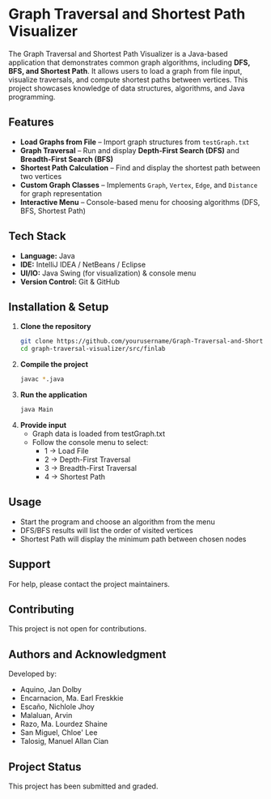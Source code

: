 # Graph Traversal and Shortest Path Visualizer
The Graph Traversal and Shortest Path Visualizer is a Java-based application that demonstrates common graph algorithms, including **DFS, BFS, and Shortest Path**. It allows users to load a graph from file input, visualize traversals, and compute shortest paths between vertices. This project showcases knowledge of data structures, algorithms, and Java programming.

## Features
- **Load Graphs from File** – Import graph structures from `testGraph.txt`  
- **Graph Traversal** – Run and display **Depth-First Search (DFS)** and **Breadth-First Search (BFS)**  
- **Shortest Path Calculation** – Find and display the shortest path between two vertices  
- **Custom Graph Classes** – Implements `Graph`, `Vertex`, `Edge`, and `Distance` for graph representation  
- **Interactive Menu** – Console-based menu for choosing algorithms (DFS, BFS, Shortest Path)  

## Tech Stack 
- **Language:** Java  
- **IDE:** IntelliJ IDEA / NetBeans / Eclipse  
- **UI/IO:** Java Swing (for visualization) & console menu  
- **Version Control:** Git & GitHub  

## Installation & Setup
1. **Clone the repository**
   ```bash
   git clone https://github.com/yourusername/Graph-Traversal-and-Shortest-Path-Visualizer.git
   cd graph-traversal-visualizer/src/finlab

2. **Compile the project**
   ```bash
   javac *.java

3. **Run the application**
   ```bash
   java Main

4. **Provide input**
   - Graph data is loaded from testGraph.txt
   - Follow the console menu to select:
     - 1 → Load File
     - 2 → Depth-First Traversal
     - 3 → Breadth-First Traversal
     - 4 → Shortest Path

## Usage
- Start the program and choose an algorithm from the menu
- DFS/BFS results will list the order of visited vertices
- Shortest Path will display the minimum path between chosen nodes

## Support
For help, please contact the project maintainers.  

## Contributing
This project is not open for contributions.

## Authors and Acknowledgment
Developed by:  
- Aquino, Jan Dolby
- Encarnacion, Ma. Earl Freskkie 
- Escaño, Nichlole Jhoy
- Malaluan, Arvin
- Razo, Ma. Lourdez Shaine
- San Miguel, Chloe' Lee
- Talosig, Manuel Allan Cian

## Project Status
This project has been submitted and graded.

